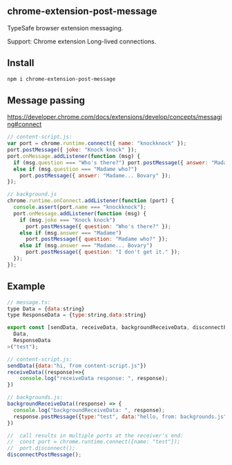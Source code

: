 ## chrome-extension-post-message

TypeSafe browser extension messaging.

Support: Chrome extension Long-lived connections.

## Install

```bash
npm i chrome-extension-post-message
```

## Message passing

https://developer.chrome.com/docs/extensions/develop/concepts/messaging#connect

```javascript
// content-script.js:
var port = chrome.runtime.connect({ name: "knockknock" });
port.postMessage({ joke: "Knock knock" });
port.onMessage.addListener(function (msg) {
  if (msg.question === "Who's there?") port.postMessage({ answer: "Madame" });
  else if (msg.question === "Madame who?")
    port.postMessage({ answer: "Madame... Bovary" });
});

// background.js
chrome.runtime.onConnect.addListener(function (port) {
  console.assert(port.name === "knockknock");
  port.onMessage.addListener(function (msg) {
    if (msg.joke === "Knock knock")
      port.postMessage({ question: "Who's there?" });
    else if (msg.answer === "Madame")
      port.postMessage({ question: "Madame who?" });
    else if (msg.answer === "Madame... Bovary")
      port.postMessage({ question: "I don't get it." });
  });
});
```

## Example

```javascript
// message.ts:
type Data = {data:string}
type ResponseData = {type:string,data:string}

export const [sendData, receiveData, backgroundReceiveData, disconnectPostMessage] = createPostMessage<
  Data,
  ResponseData
>("test");

// content-script.js:
sendData({data:"hi, from content-script.js"})
receiveData((response)=>{
    console.log("receiveData response: ", response);
})

// backgrounds.js:
backgroundReceiveData((response) => {
  console.log("backgroundReceiveData: ", response);
  response.postMessage({type:"test", data:"hello, from: backgrounds.js"})
})

//  call results in multiple ports at the receiver's end:
//  const port = chrome.runtime.connect({name: "test"});
//  port.disconnect();
disconnectPostMessage();
```
